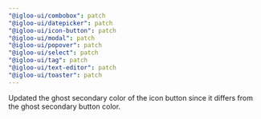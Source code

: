 ```yaml
---
"@igloo-ui/combobox": patch
"@igloo-ui/datepicker": patch
"@igloo-ui/icon-button": patch
"@igloo-ui/modal": patch
"@igloo-ui/popover": patch
"@igloo-ui/select": patch
"@igloo-ui/tag": patch
"@igloo-ui/text-editor": patch
"@igloo-ui/toaster": patch
---
```


Updated the ghost secondary color of the icon button since it differs from the ghost secondary button color.
